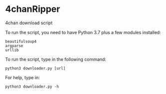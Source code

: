 # 4chanRipper
4chan download script

To run the script, you need to have Python 3.7 plus a few modules installed:
	
	beautifulsoup4
	argparse
	urllib
  
To run the script, type in the following command:

	python3 downloader.py [url]

For help, type in:

	python3 downloader.py -h
